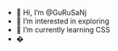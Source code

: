 - 👋 Hi, I’m @GuRuSaNj
- 👀 I’m interested in exploring
- 🌱 I’m currently learning CSS 
- �

<!---
GuRuSaNj/GuRuSaNj is a ✨ special ✨ repository because its `README.md` (this file) appears on your GitHub profile.
You can click the Preview link to take a look at your changes.
--->
